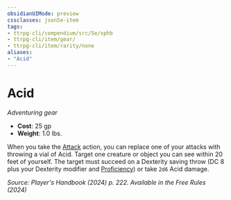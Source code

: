 ```yaml
---
obsidianUIMode: preview
cssclasses: json5e-item
tags:
- ttrpg-cli/compendium/src/5e/xphb
- ttrpg-cli/item/gear/
- ttrpg-cli/item/rarity/none
aliases: 
- "Acid"
---
```

# Acid
*Adventuring gear*  

- **Cost**: 25 gp
- **Weight**: 1.0 lbs.

When you take the [Attack](actions.md#Attack) action, you can replace one of your attacks with throwing a vial of Acid. Target one creature or object you can see within 20 feet of yourself. The target must succeed on a Dexterity saving throw (DC 8 plus your Dexterity modifier and [Proficiency](proficiency-xphb.md)) or take `2d6` Acid damage.

*Source: Player's Handbook (2024) p. 222. Available in the Free Rules (2024)*